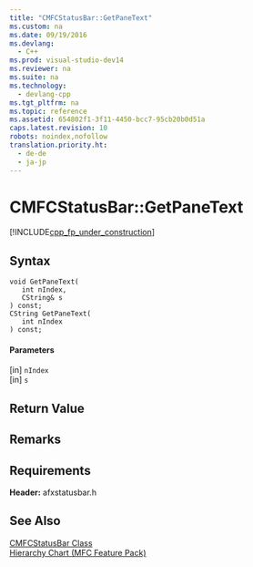 ```yaml
---
title: "CMFCStatusBar::GetPaneText"
ms.custom: na
ms.date: 09/19/2016
ms.devlang: 
  - C++
ms.prod: visual-studio-dev14
ms.reviewer: na
ms.suite: na
ms.technology: 
  - devlang-cpp
ms.tgt_pltfrm: na
ms.topic: reference
ms.assetid: 654802f1-3f11-4450-bcc7-95cb20b0d51a
caps.latest.revision: 10
robots: noindex,nofollow
translation.priority.ht: 
  - de-de
  - ja-jp
---
```

# CMFCStatusBar::GetPaneText
[!INCLUDE[cpp_fp_under_construction](../vs140/includes/cpp_fp_under_construction_md.md)]  
  
## Syntax  
  
```  
void GetPaneText(  
   int nIndex,  
   CString& s  
) const;  
CString GetPaneText(  
   int nIndex  
) const;  
```  
  
#### Parameters  
 [in] `nIndex`  
  [in] `s`  
  
## Return Value  
  
## Remarks  
  
## Requirements  
 **Header:** afxstatusbar.h  
  
## See Also  
 [CMFCStatusBar Class](../vs140/CMFCStatusBar-Class.md)   
 [Hierarchy Chart (MFC Feature Pack)](../vs140/Hierarchy-Chart.md)